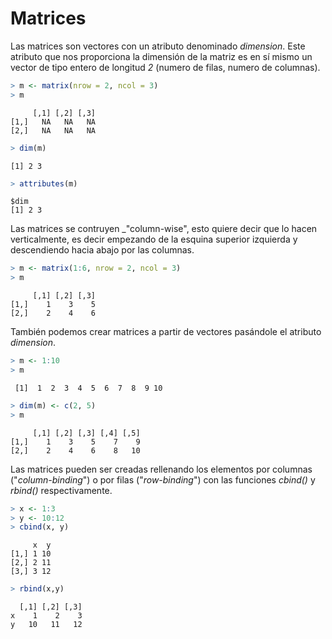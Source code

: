 
# Matrices

Las matrices son vectores con un atributo denominado _dimension_. Este atributo que nos proporciona la dimensión de la matriz es en sí mismo un vector de tipo entero de longitud _2_ (numero de filas, numero de columnas).


```r
> m <- matrix(nrow = 2, ncol = 3)
> m
```

```
     [,1] [,2] [,3]
[1,]   NA   NA   NA
[2,]   NA   NA   NA
```

```r
> dim(m)
```

```
[1] 2 3
```

```r
> attributes(m)
```

```
$dim
[1] 2 3
```

Las matrices se contruyen _"column-wise", esto quiere decir que lo hacen verticalmente, es decir empezando de la esquina superior izquierda y descendiendo hacia abajo por las columnas.


```r
> m <- matrix(1:6, nrow = 2, ncol = 3)
> m
```

```
     [,1] [,2] [,3]
[1,]    1    3    5
[2,]    2    4    6
```

También podemos crear matrices a partir de vectores pasándole el atributo _dimension_.


```r
> m <- 1:10
> m
```

```
 [1]  1  2  3  4  5  6  7  8  9 10
```

```r
> dim(m) <- c(2, 5)
> m
```

```
     [,1] [,2] [,3] [,4] [,5]
[1,]    1    3    5    7    9
[2,]    2    4    6    8   10
```

Las matrices pueden ser creadas rellenando los elementos por columnas ("_column-binding_") o por filas ("_row-binding_") con las funciones _cbind()_ y _rbind()_ respectivamente.


```r
> x <- 1:3
> y <- 10:12
> cbind(x, y)
```

```
     x  y
[1,] 1 10
[2,] 2 11
[3,] 3 12
```

```r
> rbind(x,y)
```

```
  [,1] [,2] [,3]
x    1    2    3
y   10   11   12
```

